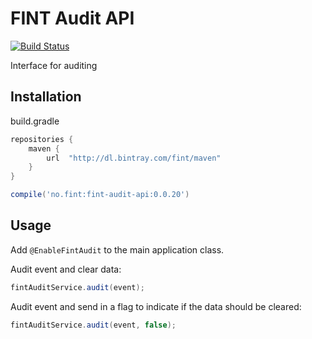 # FINT Audit API

[![Build Status](https://travis-ci.org/FINTlibs/fint-audit-api.svg?branch=master)](https://travis-ci.org/FINTlibs/fint-audit-api)

Interface for auditing

## Installation

build.gradle

```groovy
repositories {
    maven {
        url  "http://dl.bintray.com/fint/maven"
    }
}

compile('no.fint:fint-audit-api:0.0.20')
```

## Usage

Add `@EnableFintAudit` to the main application class.

Audit event and clear data:
```java
fintAuditService.audit(event);
```

Audit event and send in a flag to indicate if the data should be cleared:
```java
fintAuditService.audit(event, false);
```